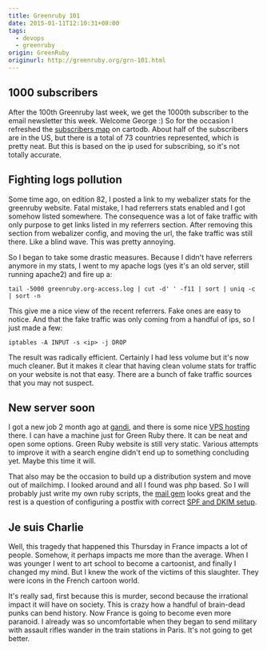 ```yaml
---
title: Greenruby 101
date: 2015-01-11T12:10:31+08:00
tags:
  - devops
  - greenruby
origin: GreenRuby
originurl: http://greenruby.org/grn-101.html
---
```

## 1000 subscribers

After the 100th Greenruby last week, we get the 1000th subscriber to the email
newsletter this week. Welcome George :) So for the occasion I refreshed the
[subscribers map][1] on cartodb. About half of the subscribers are in the US,
but there is a total of 73 countries represented, which is pretty neat. But
this is based on the ip used for subscribing, so it's not totally accurate.

## Fighting logs pollution

Some time ago, on edition 82, I posted a link to my webalizer stats for the
greenruby website. Fatal mistake, I had referrers stats enabled and I got
somehow listed somewhere. The consequence was a lot of fake traffic with only
purpose to get links listed in my referrers section. After removing this
section from webalizer config, and moving the url, the fake traffic was still
there. Like a blind wave. This was pretty annoying.

So I began to take some drastic measures. Because I didn't have referrers
anymore in my stats, I went to my apache logs (yes it's an old server, still
running apache2) and fire up a:

    tail -5000 greenruby.org-access.log | cut -d' ' -f11 | sort | uniq -c | sort -n

This give me a nice view of the recent referrers. Fake ones are easy to
notice. And that the fake traffic was only coming from a handful of ips, so I
just made a few:

    iptables -A INPUT -s <ip> -j DROP

The result was radically efficient. Certainly I had less volume but it's now
much cleaner. But it makes it clear that having clean volume stats for traffic
on your website is not that easy. There are a bunch of fake traffic sources
that you may not suspect.

## New server soon

I got a new job 2 month ago at [gandi][2], and there is some nice [VPS
hosting][3] there. I can have a machine just for Green Ruby there. It can be
neat and open some options. Green Ruby website is still very static. Various
attempts to improve it with a search engine didn't end up to something
concluding yet. Maybe this time it will.

That also may be the occasion to build up a distribution system and move out
of mailchimp. I looked around and all I found was php based. So I will
probably just write my own ruby scripts, the [mail gem][4] looks great and the
rest is a question of configuring a postfix with correct [SPF and DKIM
setup][5].

## Je suis Charlie

Well, this tragedy that happened this Thursday in France impacts a lot of
people. Somehow, it perhaps impacts me more than the average. When I was
younger I went to art school to become a cartoonist, and finally I changed my
mind. But I knew the work of the victims of this slaughter. They were icons in
the French cartoon world.

It's really sad, first because this is murder, second because the irrational
impact it will have on society. This is crazy how a handful of brain-dead
punks can bend history. Now France is going to become even more paranoid. I
already was so uncomfortable when they began to send military with assault
rifles wander in the train stations in Paris. It's not going to get better.

[1]: http://mose.cartodb.com/viz/6a4d431e-d6b7-11e3-8757-0e10bcd91c2b/embed_map
[2]: http://gandi.net
[3]: https://www.gandi.net/hosting/iaas
[4]: https://github.com/mikel/mail
[5]: http://www.linuxlasse.net/linux/howtos/Postfix_with_DKIM_%28OpenDKIM%29_and_SPF
